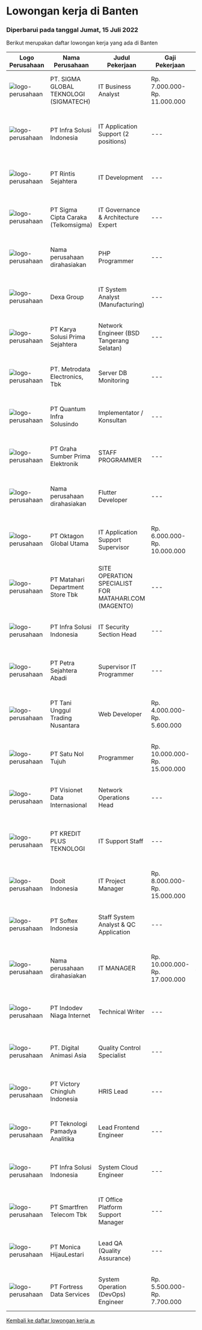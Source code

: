 
  # Lowongan kerja di Banten

  ### Diperbarui pada tanggal Jumat, 15 Juli 2022

  Berikut merupakan daftar lowongan kerja yang ada di Banten

  |Logo Perusahaan | Nama Perusahaan | Judul Pekerjaan | Gaji Pekerjaan | Lokasi | Deskripsi | Tanggal diunggah | Pranala |
  | -------------- | --------------- | --------------- | --------- | --------- | -------------- | ------- | ----------- |
  |![logo-perusahaan](https://image-service-cdn.seek.com.au/7f5820662b3590c2231782c29931979332943e74/ee4dce1061f3f616224767ad58cb2fc751b8d2dc)|PT. SIGMA GLOBAL TEKNOLOGI (SIGMATECH)|IT Business Analyst|Rp. 7.000.000-Rp. 11.000.000|Tangerang|SIGMATECH is looking for joining our team with The Job Desc., Qualifications &amp; Compensation Benefit as below :REQUIREMENT: Degree in computer...|Kamis, 14 Juli 2022|https://www.jobstreet.co.id/id/job/it-business-analyst-3957009?token=0~425e5f70-1ccc-453e-975d-c6da5cc2dafc&sectionRank=1&jobId=jobstreet-id-job-3957009|
|![logo-perusahaan](https://image-service-cdn.seek.com.au/1d28508741a18a8787327f3864aa8fb63be75845/ee4dce1061f3f616224767ad58cb2fc751b8d2dc)|PT Infra Solusi Indonesia|IT Application Support (2 positions)|---|Tangerang|Maintain and Support Application such as : Billing System, BSS/OSS System, CRM System, Linknet/Firstmedia Mobile Application; Must able to identified...|Kamis, 14 Juli 2022|https://www.jobstreet.co.id/id/job/it-application-support-2-positions-3956503?token=0~425e5f70-1ccc-453e-975d-c6da5cc2dafc&sectionRank=2&jobId=jobstreet-id-job-3956503|
|![logo-perusahaan](https://image-service-cdn.seek.com.au/4a69f7ffcb108464982bc6bd10fff8077a1e6436/ee4dce1061f3f616224767ad58cb2fc751b8d2dc)|PT Rintis Sejahtera|IT Development|---|Tangerang|Kualifikasi: Pendidikan Minimal S1, Teknik Informatika/Sistem Informasi/Teknik Komputer, IPK Minimal 3.00 Memiliki pengalaman sebagai...|Kamis, 14 Juli 2022|https://www.jobstreet.co.id/id/job/it-development-3944999?token=0~425e5f70-1ccc-453e-975d-c6da5cc2dafc&sectionRank=3&jobId=jobstreet-id-job-3944999|
|![logo-perusahaan](https://image-service-cdn.seek.com.au/41590888b6b09379b9e08d52586169c855f4df77/ee4dce1061f3f616224767ad58cb2fc751b8d2dc)|PT Sigma Cipta Caraka (Telkomsigma)|IT Governance & Architecture Expert|---|Tangerang|IT Governance &amp; Architecture Expert Job Description: Develop and maintaining IT policies, standards, and procedures according to applicable...|Kamis, 14 Juli 2022|https://www.jobstreet.co.id/id/job/it-governance-architecture-expert-3945190?token=0~425e5f70-1ccc-453e-975d-c6da5cc2dafc&sectionRank=4&jobId=jobstreet-id-job-3945190|
|![logo-perusahaan](https://i.ibb.co/sqvTCh9/112815900-stock-vector-no-image-available-icon-flat-vector.webp)|Nama perusahaan dirahasiakan|PHP Programmer|---|Serang|Persyaratan : Pendidikan minimal S1 dari jurusan Teknik Informatika (IT)/Sistem Informasi Minimal 1-2 tahun pengalaman Familiar dengan PHP, MySQL,...|Kamis, 14 Juli 2022|https://www.jobstreet.co.id/id/job/php-programmer-3944462?token=0~425e5f70-1ccc-453e-975d-c6da5cc2dafc&sectionRank=5&jobId=jobstreet-id-job-3944462|
|![logo-perusahaan](https://image-service-cdn.seek.com.au/20eb5457edc7fd869c083282c179a130802d98a0/ee4dce1061f3f616224767ad58cb2fc751b8d2dc)|Dexa Group|IT System Analyst (Manufacturing)|---|Tangerang|Responsibilities: Assist in interpreting business documents and develop use cases for development team Analyze and translate business needs into...|Rabu, 13 Juli 2022|https://www.jobstreet.co.id/id/job/it-system-analyst-manufacturing-3942439?token=0~425e5f70-1ccc-453e-975d-c6da5cc2dafc&sectionRank=6&jobId=jobstreet-id-job-3942439|
|![logo-perusahaan](https://image-service-cdn.seek.com.au/bb0f2c313297f2db3d497466b95d7da85644edc0/ee4dce1061f3f616224767ad58cb2fc751b8d2dc)|PT Karya Solusi Prima Sejahtera|Network Engineer (BSD Tangerang Selatan)|---|Tangerang|Kualifikasi: Usia maksimal 28 tahun; Pendidikan minimal D3/S1 jurusan Teknik Telekomunikasi; Memiliki pengalaman minimal 1 tahun pada bidang Network...|Kamis, 14 Juli 2022|https://www.jobstreet.co.id/id/job/network-engineer-bsd-tangerang-selatan-3957315?token=0~425e5f70-1ccc-453e-975d-c6da5cc2dafc&sectionRank=7&jobId=jobstreet-id-job-3957315|
|![logo-perusahaan](https://image-service-cdn.seek.com.au/0d75518309b56a3cff39daa569b0ba02cc7a22f2/ee4dce1061f3f616224767ad58cb2fc751b8d2dc)|PT. Metrodata Electronics, Tbk|Server DB Monitoring|---|Tangerang|Deskripsi Pekerjaan :1. Melakukan aktifitas monitoring server dan database dengan menggunakan perangkat monitoring yang telah ada di Perusahaan.2....|Kamis, 14 Juli 2022|https://www.jobstreet.co.id/id/job/server-db-monitoring-3944370?token=0~425e5f70-1ccc-453e-975d-c6da5cc2dafc&sectionRank=8&jobId=jobstreet-id-job-3944370|
|![logo-perusahaan](https://image-service-cdn.seek.com.au/07748d897aa5562859889dc364a509317f945225/ee4dce1061f3f616224767ad58cb2fc751b8d2dc)|PT Quantum Infra Solusindo|Implementator / Konsultan|---|Tangerang|Kandidat harus memiliki setidaknya Diploma di Ilmu Komputer Teknologi Informasi atau semua Jurusan Ilmu Pengetahuan MIPA, Ekonomi, Keuangan atau...|Kamis, 14 Juli 2022|https://www.jobstreet.co.id/id/job/implementator-konsultan-3944982?token=0~425e5f70-1ccc-453e-975d-c6da5cc2dafc&sectionRank=9&jobId=jobstreet-id-job-3944982|
|![logo-perusahaan](https://image-service-cdn.seek.com.au/3a322ec71c6712de8048c6470391a42f421ebeb4/ee4dce1061f3f616224767ad58cb2fc751b8d2dc)|PT Graha Sumber Prima Elektronik|STAFF PROGRAMMER|---|Tangerang|Qualification :    Degree in Computer Science and other related (Fresh graduates)    Programming Language: a. Javascript/PHP (Laravel is highly...|Kamis, 14 Juli 2022|https://www.jobstreet.co.id/id/job/staff-programmer-3943972?token=0~425e5f70-1ccc-453e-975d-c6da5cc2dafc&sectionRank=10&jobId=jobstreet-id-job-3943972|
|![logo-perusahaan](https://i.ibb.co/sqvTCh9/112815900-stock-vector-no-image-available-icon-flat-vector.webp)|Nama perusahaan dirahasiakan|Flutter Developer|---|Serang|Persyaratan : Pendidikan minimal S1 dari jurusan Teknik Informatika (IT)/Sistem Informasi Minimal 1-2 tahun pengalaman Mendesign dan membuat aplikasi...|Kamis, 14 Juli 2022|https://www.jobstreet.co.id/id/job/flutter-developer-3944458?token=0~425e5f70-1ccc-453e-975d-c6da5cc2dafc&sectionRank=11&jobId=jobstreet-id-job-3944458|
|![logo-perusahaan](https://image-service-cdn.seek.com.au/aedac0bde51fc28d94673d8fc42b21f3e58a2f7d/ee4dce1061f3f616224767ad58cb2fc751b8d2dc)|PT Oktagon Global Utama|IT Application Support Supervisor|Rp. 6.000.000-Rp. 10.000.000|Tangerang|Full On Site (Tangerang)Watch our Office here: https://lnkd.in/ghpnjEZmJob Descriptions:[-] Installing and configuring application (which has been...|Rabu, 13 Juli 2022|https://www.jobstreet.co.id/id/job/it-application-support-supervisor-3955085?token=0~425e5f70-1ccc-453e-975d-c6da5cc2dafc&sectionRank=12&jobId=jobstreet-id-job-3955085|
|![logo-perusahaan](https://image-service-cdn.seek.com.au/62966460fa0b64bdd86b12be44ac76eff6d5c882/ee4dce1061f3f616224767ad58cb2fc751b8d2dc)|PT Matahari Department Store Tbk|SITE OPERATION SPECIALIST FOR MATAHARI.COM (MAGENTO)|---|Tangerang|Responsibilities : Build onsite analysis both for performance evaluation and determining further action, by providing ROI analysis of all online...|Kamis, 14 Juli 2022|https://www.jobstreet.co.id/id/job/site-operation-specialist-for-matahari.com-magento-3944095?token=0~425e5f70-1ccc-453e-975d-c6da5cc2dafc&sectionRank=13&jobId=jobstreet-id-job-3944095|
|![logo-perusahaan](https://image-service-cdn.seek.com.au/1d28508741a18a8787327f3864aa8fb63be75845/ee4dce1061f3f616224767ad58cb2fc751b8d2dc)|PT Infra Solusi Indonesia|IT Security Section Head|---|Tangerang|IT Security Section Head coordinates the IT organization's technical activities to implement and manage security infrastructure, and to provide...|Kamis, 14 Juli 2022|https://www.jobstreet.co.id/id/job/it-security-section-head-3956473?token=0~425e5f70-1ccc-453e-975d-c6da5cc2dafc&sectionRank=14&jobId=jobstreet-id-job-3956473|
|![logo-perusahaan](https://image-service-cdn.seek.com.au/3bc4b9507c2a854975161feec34037cfd37796f1/ee4dce1061f3f616224767ad58cb2fc751b8d2dc)|PT Petra Sejahtera Abadi|Supervisor IT Programmer|---|Tangerang|Job Description : Confirms project requirements by reviewing program objective, input data, and output requirements with analyst, supervisor, and...|Rabu, 13 Juli 2022|https://www.jobstreet.co.id/id/job/supervisor-it-programmer-3943402?token=0~425e5f70-1ccc-453e-975d-c6da5cc2dafc&sectionRank=15&jobId=jobstreet-id-job-3943402|
|![logo-perusahaan](https://image-service-cdn.seek.com.au/ff34fb0ed2f77396b658bc5eb3fb3d7209e629f9/ee4dce1061f3f616224767ad58cb2fc751b8d2dc)|PT Tani Unggul Trading Nusantara|Web Developer|Rp. 4.000.000-Rp. 5.600.000|Tangerang|PT. Tani Unggul Trading Nusantara sedang membutuhkan Web Developer dengan kualifikasi sebagai berikut:WEB DEVELOPERPengembangan aplikasi web berbasis...|Kamis, 14 Juli 2022|https://www.jobstreet.co.id/id/job/web-developer-3956177?token=0~425e5f70-1ccc-453e-975d-c6da5cc2dafc&sectionRank=16&jobId=jobstreet-id-job-3956177|
|![logo-perusahaan](https://image-service-cdn.seek.com.au/b8b7c020e00b8ac705df8f1535a5c7a2966c5b4a/ee4dce1061f3f616224767ad58cb2fc751b8d2dc)|PT Satu Nol Tujuh|Programmer|Rp. 10.000.000-Rp. 15.000.000|Tangerang|We are currently developing a project for hospital and we need some good and experienced programmer with at least good skill at Vue JS.Your...|Kamis, 14 Juli 2022|https://www.jobstreet.co.id/id/job/programmer-3938421?token=0~425e5f70-1ccc-453e-975d-c6da5cc2dafc&sectionRank=17&jobId=jobstreet-id-job-3938421|
|![logo-perusahaan](https://image-service-cdn.seek.com.au/84d23b3586ee4efd70ea62878095fcc6b1639e33/ee4dce1061f3f616224767ad58cb2fc751b8d2dc)|PT Visionet Data Internasional|Network Operations Head|---|Tangerang|1.     Mengembangkan teknologi yang digunakan terkait dengan sistem yang digunakan untuk mendapatkan reliability sistem yang tinggi dan handal bekerja...|Rabu, 13 Juli 2022|https://www.jobstreet.co.id/id/job/network-operations-head-3943413?token=0~425e5f70-1ccc-453e-975d-c6da5cc2dafc&sectionRank=18&jobId=jobstreet-id-job-3943413|
|![logo-perusahaan](https://image-service-cdn.seek.com.au/2553336a01d866cbdb52d6891470bd848f315662/ee4dce1061f3f616224767ad58cb2fc751b8d2dc)|PT KREDIT PLUS TEKNOLOGI|IT Support Staff|---|Banten|Deskripsi Pekerjaan :﻿· Memastikan komputer yang digunakan oleh user dapat berfungsi normal/berjalan seperti seharusnya.· Harus memastikan komputer...|Selasa, 12 Juli 2022|https://www.jobstreet.co.id/id/job/it-support-staff-3952720?token=0~425e5f70-1ccc-453e-975d-c6da5cc2dafc&sectionRank=19&jobId=jobstreet-id-job-3952720|
|![logo-perusahaan](https://image-service-cdn.seek.com.au/ccbb4273251b29d6e874effb154c2f99de29bfa0/ee4dce1061f3f616224767ad58cb2fc751b8d2dc)|Dooit Indonesia|IT Project Manager|Rp. 8.000.000-Rp. 15.000.000|Banten|Requirement : Bachelor degree / master degree in information systems, software engineering Minimum 3 years experience in leading, coordinating and...|Rabu, 13 Juli 2022|https://www.jobstreet.co.id/id/job/it-project-manager-3955486?token=0~425e5f70-1ccc-453e-975d-c6da5cc2dafc&sectionRank=20&jobId=jobstreet-id-job-3955486|
|![logo-perusahaan](https://image-service-cdn.seek.com.au/b58bc1cc998ec9f6b2ba981a5aa0e89faddf3ef7/ee4dce1061f3f616224767ad58cb2fc751b8d2dc)|PT Softex Indonesia|Staff System Analyst & QC Application|---|Tangerang|Support applications that have been made Conduct internal testing for applications to be published Assist in making document specifications,...|Selasa, 12 Juli 2022|https://www.jobstreet.co.id/id/job/staff-system-analyst-qc-application-3953149?token=0~425e5f70-1ccc-453e-975d-c6da5cc2dafc&sectionRank=21&jobId=jobstreet-id-job-3953149|
|![logo-perusahaan](https://i.ibb.co/sqvTCh9/112815900-stock-vector-no-image-available-icon-flat-vector.webp)|Nama perusahaan dirahasiakan|IT MANAGER|Rp. 10.000.000-Rp. 17.000.000|Aceh|Memiliki pengalaman leadership sebagai Manager sebelumnya.Back End Engineer1. Memiliki pengalaman dalam membangun RESTful APIs2. Menguasai bahasa...|Senin, 11 Juli 2022|https://www.jobstreet.co.id/id/job/it-manager-3951340?token=0~425e5f70-1ccc-453e-975d-c6da5cc2dafc&sectionRank=22&jobId=jobstreet-id-job-3951340|
|![logo-perusahaan](https://image-service-cdn.seek.com.au/f074cabbaa6050e58e0b035af161ff14f87b92a6/ee4dce1061f3f616224767ad58cb2fc751b8d2dc)|PT Indodev Niaga Internet|Technical Writer|---|Tangerang|Job Description:This position is responsible for writing and revising training materials and user manuals for internal company and customers, as well...|Kamis, 14 Juli 2022|https://www.jobstreet.co.id/id/job/technical-writer-3956305?token=0~425e5f70-1ccc-453e-975d-c6da5cc2dafc&sectionRank=23&jobId=jobstreet-id-job-3956305|
|![logo-perusahaan](https://image-service-cdn.seek.com.au/f361b780bbbab0e27ba721f469fa9b8e9f343f28/ee4dce1061f3f616224767ad58cb2fc751b8d2dc)|PT. Digital Animasi Asia|Quality Control Specialist|---|Banten|Kualifikasi: Kandidat harus memiliki gelar minimal diploma/sarjana jurusan apapun. Berpengalaman minimal 2 tahun bekerja di perusahaan bidang...|Rabu, 13 Juli 2022|https://www.jobstreet.co.id/id/job/quality-control-specialist-3943621?token=0~425e5f70-1ccc-453e-975d-c6da5cc2dafc&sectionRank=24&jobId=jobstreet-id-job-3943621|
|![logo-perusahaan](https://image-service-cdn.seek.com.au/d9e01f371e126c3db29d41ca7339e0d04857722e/ee4dce1061f3f616224767ad58cb2fc751b8d2dc)|PT Victory Chingluh Indonesia|HRIS Lead|---|Tangerang|Job Duties / Responsibilities Manage the HRIS platforms in Indonesia and Vietnam and manage the staff supporting HR Information Systems. Develop...|Kamis, 14 Juli 2022|https://www.jobstreet.co.id/id/job/hris-lead-3956163?token=0~425e5f70-1ccc-453e-975d-c6da5cc2dafc&sectionRank=25&jobId=jobstreet-id-job-3956163|
|![logo-perusahaan](https://image-service-cdn.seek.com.au/2a43889a6d2516f67289c4a8d8f18a4ef9d80884/ee4dce1061f3f616224767ad58cb2fc751b8d2dc)|PT Teknologi Pamadya Analitika|Lead Frontend Engineer|---|Tangerang|You will be deeply engaged in the full development lifecycle designing, developing, testing, deploying, maintaining, monitoring, and improving...|Kamis, 14 Juli 2022|https://www.jobstreet.co.id/id/job/lead-frontend-engineer-3944675?token=0~425e5f70-1ccc-453e-975d-c6da5cc2dafc&sectionRank=26&jobId=jobstreet-id-job-3944675|
|![logo-perusahaan](https://image-service-cdn.seek.com.au/1d28508741a18a8787327f3864aa8fb63be75845/ee4dce1061f3f616224767ad58cb2fc751b8d2dc)|PT Infra Solusi Indonesia|System Cloud Engineer|---|Tangerang|Design and implement an infrastructure for delivering and running web, mobile applications. Scale and optimize a variety of SQL and NoSQL databases,...|Kamis, 14 Juli 2022|https://www.jobstreet.co.id/id/job/system-cloud-engineer-3956484?token=0~425e5f70-1ccc-453e-975d-c6da5cc2dafc&sectionRank=27&jobId=jobstreet-id-job-3956484|
|![logo-perusahaan](https://image-service-cdn.seek.com.au/e33a62a047a936b13377186fb2f8be447b852b49/ee4dce1061f3f616224767ad58cb2fc751b8d2dc)|PT Smartfren Telecom Tbk|IT Office Platform Support Manager|---|Tangerang|Manage Office Platform system (email system, internet gateway, email gateway, active directory (radius, DHCP, print server, GPO), desktop management,...|Selasa, 12 Juli 2022|https://www.jobstreet.co.id/id/job/it-office-platform-support-manager-3953993?token=0~425e5f70-1ccc-453e-975d-c6da5cc2dafc&sectionRank=28&jobId=jobstreet-id-job-3953993|
|![logo-perusahaan](https://image-service-cdn.seek.com.au/94c268e09ad13744bcf87c071bc7b26259a402c0/ee4dce1061f3f616224767ad58cb2fc751b8d2dc)|PT Monica HijauLestari|Lead QA (Quality Assurance)|---|Tangerang|Lead and train team to have a QA mindset and how to grow as a QA Participate in the design, development, documentation, analysis and testing stage of...|Kamis, 14 Juli 2022|https://www.jobstreet.co.id/id/job/lead-qa-quality-assurance-3938589?token=0~425e5f70-1ccc-453e-975d-c6da5cc2dafc&sectionRank=29&jobId=jobstreet-id-job-3938589|
|![logo-perusahaan](https://image-service-cdn.seek.com.au/00c62ed60092471e814a3121b044836d75a09ccc/ee4dce1061f3f616224767ad58cb2fc751b8d2dc)|PT Fortress Data Services|System Operation (DevOps) Engineer|Rp. 5.500.000-Rp. 7.700.000|Tangerang|Job Description / Responsibilities : Set up &amp; Maintain development infrastructure Implement tools and develop scripts to improve SDLC processes...|Kamis, 14 Juli 2022|https://www.jobstreet.co.id/id/job/system-operation-devops-engineer-3945271?token=0~425e5f70-1ccc-453e-975d-c6da5cc2dafc&sectionRank=30&jobId=jobstreet-id-job-3945271|


  [Kembali ke daftar lowongan kerja 🔙](../README.md#daftar-lowongan-kerja)
  